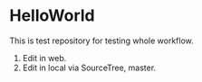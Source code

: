 # HelloWorld
This is test repository for testing whole workflow.
1. Edit in web.
2. Edit in local via SourceTree, master.
